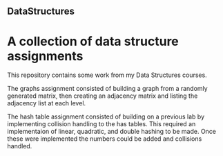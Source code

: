 ## DataStructures
# A collection of data structure assignments

This repository contains some work from my Data Structures courses.

The graphs assignment consisted of building a graph from a randomly generated matrix, then creating an adjacency matrix and listing the adjacency list at each level.

The hash table assignment consisted of building on a previous lab by implementing collision handling to the has tables. This required an implementaion of linear,
quadratic, and double hashing to be made. Once these were implemented the numbers could be added and collisions handled.
